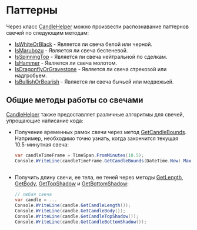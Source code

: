 # Паттерны

Через класс [CandleHelper](xref:StockSharp.Algo.Candles.CandleHelper) можно произвести распознавание паттернов свечей по следующим методам:

- [IsWhiteOrBlack](xref:StockSharp.Algo.Candles.CandleHelper.IsWhiteOrBlack(StockSharp.Algo.Candles.Candle)) \- Является ли свеча белой или черной. 
- [IsMarubozu](xref:StockSharp.Algo.Candles.CandleHelper.IsMarubozu(StockSharp.Algo.Candles.Candle)) \- Является ли свеча бестеневой. 
- [IsSpinningTop](xref:StockSharp.Algo.Candles.CandleHelper.IsSpinningTop(StockSharp.Algo.Candles.Candle)) \- Является ли свеча нейтральной по сделкам. 
- [IsHammer](xref:StockSharp.Algo.Candles.CandleHelper.IsHammer(StockSharp.Algo.Candles.Candle)) \- Является ли свеча молотом. 
- [IsDragonflyOrGravestone](xref:StockSharp.Algo.Candles.CandleHelper.IsDragonflyOrGravestone(StockSharp.Algo.Candles.Candle)) \- Является ли свеча стрекозой или надгробьем. 
- [IsBullishOrBearish](xref:StockSharp.Algo.Candles.CandleHelper.IsBullishOrBearish(StockSharp.Algo.Candles.Candle)) \- Является ли свеча бычьей или медвежьей. 

## Общие методы работы со свечами

[CandleHelper](xref:StockSharp.Algo.Candles.CandleHelper) также предоставляет различные алгоритмы для свечей, упрощающие написание кода:

- Получение временных рамок свечи через метод [GetCandleBounds](xref:Overload:StockSharp.Algo.Candles.CandleHelper.GetCandleBounds). Например, необходимо точно узнать, когда закончится текущая 10.5\-минутная свеча:

  ```cs
  var candleTimeFrame = TimeSpan.FromMinutes(10.5);
  Console.WriteLine(candleTimeFrame.GetCandleBounds(DateTime.Now).Max);
  					
  ```
- Получить длину свечи, ее тела, ее теней через методы [GetLength](xref:StockSharp.Algo.Candles.CandleHelper.GetLength(StockSharp.Algo.Candles.Candle)), [GetBody](xref:StockSharp.Algo.Candles.CandleHelper.GetBody(StockSharp.Algo.Candles.Candle)), [GetTopShadow](xref:StockSharp.Algo.Candles.CandleHelper.GetTopShadow(StockSharp.Algo.Candles.Candle)) и [GetBottomShadow](xref:StockSharp.Algo.Candles.CandleHelper.GetBottomShadow(StockSharp.Algo.Candles.Candle)):

  ```cs
  // любая свеча
  var candle = ...
  Console.WriteLine(candle.GetCandleLength());
  Console.WriteLine(candle.GetCandleBody());
  Console.WriteLine(candle.GetCandleTopShadow());
  Console.WriteLine(candle.GetCandleBottomShadow());
  					
  ```
